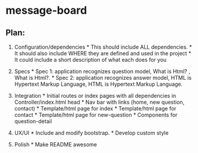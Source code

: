   # message-board

  ## Plan:

  1. Configuration/dependencies
    * This should include ALL dependencies.
    * It should also include WHERE they are defined and used in the project
    * It could include a short description of what each does for you

  2. Specs
    * Spec 1: application recognizes question model, What is Html? , What is Html?.
    * Spec 2: application recognizes answer model, HTML is Hypertext Markup Language, HTML is Hypertext Markup Language.

  3. Integration
    * Initial routes or index pages with all dependencies in Controller/index.html head
    * Nav bar with links (home, new question, contact)
    * Template/html page for index
    * Template/html page for contact
    * Template/html page for new-question
    * Components for question-detail


  4. UX/UI
    * Include and modify bootstrap.
    * Develop custom style

  5. Polish
    * Make README awesome
